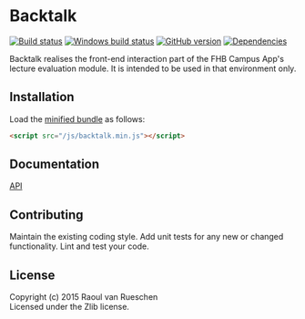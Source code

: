 # Backtalk 
[![Build status](https://travis-ci.org/vanruesc/backtalk.svg?branch=master)](https://travis-ci.org/vanruesc/backtalk) 
[![Windows build status](https://ci.appveyor.com/api/projects/status/otlg90bpnmc7j8y0?svg=true)](https://ci.appveyor.com/project/vanruesc/backtalk) 
[![GitHub version](https://badge.fury.io/gh/vanruesc%2Fbacktalk.svg)](http://badge.fury.io/gh/vanruesc%2Fbacktalk) 
[![Dependencies](https://david-dm.org/vanruesc/backtalk.svg?branch=master)](https://david-dm.org/vanruesc/backtalk)

Backtalk realises the front-end interaction part of the FHB Campus App's lecture evaluation module.
It is intended to be used in that environment only.


## Installation

Load the [minified bundle](http://vanruesc.github.io/backtalk/build/backtalk.min.js) as follows:

```html
<script src="/js/backtalk.min.js"></script>
```


## Documentation
[API](http://vanruesc.github.io/backtalk/docs)


## Contributing
Maintain the existing coding style. Add unit tests for any new or changed functionality. Lint and test your code.


## License
Copyright (c) 2015 Raoul van Rueschen  
Licensed under the Zlib license.

